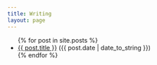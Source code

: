 ```yaml
---
title: Writing
layout: page
---
```


<ul>
  {% for post in site.posts %}
    <li><a href="{{ post.url }}">{{ post.title }}</a> ({{ post.date | date_to_string }})</li>
  {% endfor %}
</ul>
